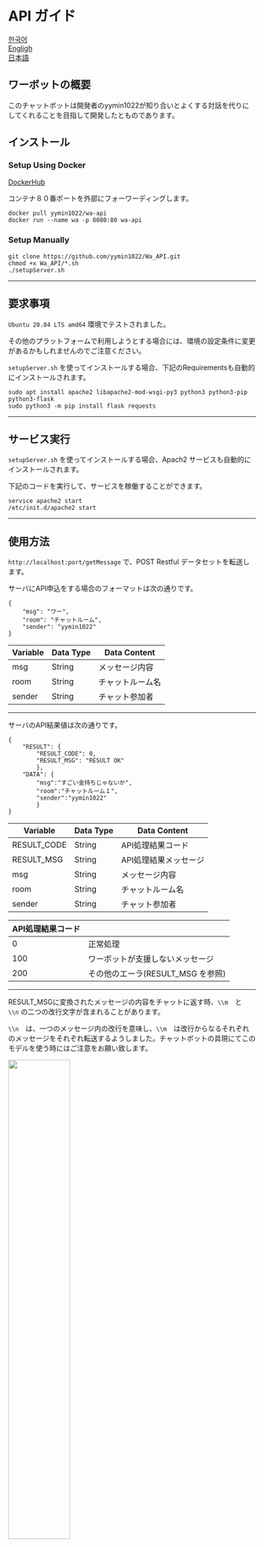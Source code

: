 ﻿# API ガイド

[한국어](Guide_KO.md)<br/>
[Engligh](Guide_EN.md)<br/>
[日本語](Guide_JP.md)

## ワーボットの概要

このチャットボットは開発者のyymin1022が知り合いとよくする対話を代りにしてくれることを目指して開発したとものであります。

## インストール

### Setup Using Docker

[DockerHub](https://hub.docker.com/repository/docker/yymin1022/wa-api)

コンテナ８０番ポートを外部にフォーワーディングします。

```
docker pull yymin1022/wa-api
docker run --name wa -p 8080:80 wa-api
```

### Setup Manually
```
git clone https://github.com/yymin1022/Wa_API.git
chmod +x Wa_API/*.sh
./setupServer.sh
```

---

## 要求事項

```Ubuntu 20.04 LTS amd64``` 環境でテストされました。

その他のプラットフォームで利用しようとする場合には、環境の設定条件に変更があるかもしれませんのでご注意ください。

```setupServer.sh``` を使ってインストールする場合、下記のRequirementsも自動的にインストールされます。

```
sudo apt install apache2 libapache2-mod-wsgi-py3 python3 python3-pip python3-flask
sudo python3 -m pip install flask requests
```

---

## サービス実行

```setupServer.sh``` を使ってインストールする場合、Apach2 サービスも自動的にインストールされます。

下記のコードを実行して、サービスを稼働することができます。

```
service apache2 start
/etc/init.d/apache2 start
```

---

## 使用方法

```http://localhost:port/getMessage``` で、POST Restful データセットを転送します。

サーバにAPI申込をする場合のフォーマットは次の通りです。

```
{
    "msg": "ワー",
    "room": "チャットルーム",
    "sender": "yymin1022"
}
```

|Variable|Data Type|Data Content|
|---|---|---|
|msg|String|メッセージ内容|
|room|String|チャットルーム名|
|sender|String|チャット参加者|

---

サーバのAPI結果値は次の通りです。

```
{
    "RESULT": {
        "RESULT_CODE": 0,
        "RESULT_MSG": "RESULT OK"
        },
    "DATA": {
        "msg":"すごい金持ちじゃないか",
        "room":"チャットルーム１",
        "sender":"yymin1022"
        }
}
```

|Variable|Data Type|Data Content|
|---|---|---|
|RESULT_CODE|String|API処理結果コード|
|RESULT_MSG|String|API処理結果メッセージ|
|msg|String|メッセージ内容|
|room|String|チャットルーム名|
|sender|String|チャット参加者|

|API処理結果コード||
|---|---|
|0|正常処理|
|100|ワーボットが支援しないメッセージ|
|200|その他のエーラ(RESULT_MSG を参照)|

---

RESULT_MSGに変換されたメッセージの内容をチャットに返す時、```\\m```　と　```\\n``` の二つの改行文字が含まれることがあります。

```\\n```　は、一つのメッセージ内の改行を意味し、```\\m```　は改行からなるそれぞれのメッセージをそれぞれ転送するようしました。チャットボットの具現にてこのモデルを使う時にはご注意をお願い致します。

<img src="/README_IMG/WaSans.jpg" width="50%" />

## 使用例

次の使用例は応答可能なメッセージの一部であります。

すべてのメッセージ一覧は ```message.py``` でご確認できます。ワーボットの会話の大半は韓国語になっております。

|Message Content|Reply|
|---|---|
|꺼라|전기세 아깝다ㅡㅡ;;|
|ㄹㅇㅋㅋ|ㄹㅇㅋㅋ|
|멈춰|멈춰!!|
|무야호|그만큼 신나신다는거지~|
|아..|글쿤.. / 그래요.. 등 8종|
|와..|갑부;; / 기만;; / ㄹㅇ;; 등 7종|
|와!|샌즈! 아시는구나! 이거 겁.나.어.렵.습.니.다.|
|응애|응애 나 애기 등 3종|
|이런..|안됐군요.. 등 2종|
|자라|전기세 아깝다ㅡㅡ;;|
|자야지|구라ㅡㅡ;;|
|^^7|^^7|

## 具体例

[Wa.. for Discord](https://github.com/yymin1022/Wa_Bot_Discord)<br/>
[Wa.. for Telegram](https://github.com/yymin1022/Wa_Bot_Telegram)

## Want Contribute?

ボット制作に参加を希望する方は、```message.py``` を参照しコードを作成する後、```Pull Request```を登録しましたら管理者が周期的に確認の上、貴方のコードを　```Merge``` させていただきます。。
